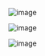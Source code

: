 ![image](https://user-images.githubusercontent.com/109146379/236622061-b629b5ed-72fc-4f8c-8785-cf0aadeaa42c.png)


![image](https://user-images.githubusercontent.com/109146379/236621557-04e4fc97-e633-453e-9158-183d5c0ff2a2.png)

![image](https://user-images.githubusercontent.com/109146379/236623111-6b6746f4-73a2-48dc-912e-0490e7ff1d76.png)
